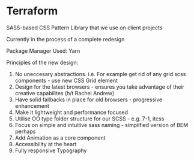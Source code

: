 Terraform
=========

SASS-based CSS Pattern Library that we use on client projects

Currently in the process of a complete redesign

Package Manager Used: Yarn

Principles of the new design:
1. No uneccesary abstractions. i.e. For example get rid of any grid scss components - use new CSS Grid element
2. Design for the latest browsers - ensures you take advantage of their creative capabilites (h/t Rachel Andrew)
3. Have solid fallbacks in place for old browsers - progressive enhancement
4. Make it lightweight and performance focused
5. Utilise OO type folder structure for our SCSS - e.g. 7-1, itcss
6. Focus on simple and intuitive sass naming - simplified version of BEM perhaps
7. Add Animation as a core component
8. Accessibility at the heart
9. Fully responsive Typography
